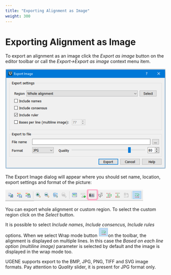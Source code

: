 ```yaml
---
title: "Exporting Alignment as Image"
weight: 300
---
```



# Exporting Alignment as Image

To export an alignment as an image click the _Export as image_ button on the editor toolbar or call the _Export->Export as image_ context menu item.


![](/images/65929694/92602369.png)

The Export Image dialog will appear where you should set name, location, export settings and format of the picture:


![](/images/65929694/96665876.png)

You can export whole alignment or custom region. To select the custom region click on the _Select_ button.

It is possible to select _Include names_, _Include consencus,_ _Include rules_ options. When we select Wrap mode button ![](/images/65929694/96665878.png)on the toolbar, the alignment is displayed on multiple lines.
In this case the _Based on each line option (multiline image)_ parameter is selected by default and the image is displayed in the wrap mode too.

UGENE supports export to the BMP, JPG, PNG, TIFF and SVG image formats.  Pay attention to _Quality_ slider, it is present for JPG format only.
